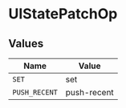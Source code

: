 # UIStatePatchOp


## Values

| Name          | Value         |
| ------------- | ------------- |
| `SET`         | set           |
| `PUSH_RECENT` | push-recent   |
